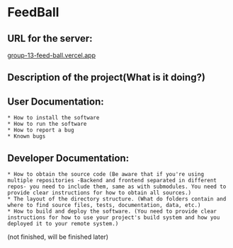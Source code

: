 # FeedBall
## URL for the server: 
<a href="https://group-13-feed-ball.vercel.app/">group-13-feed-ball.vercel.app</a>
## Description of the project(What is it doing?)
## User Documentation:
    * How to install the software
    * How to run the software
    * How to report a bug
    * Known bugs
## Developer Documentation:
    * How to obtain the source code (Be aware that if you're using multiple repositories -Backend and frontend separated in different repos- you need to include them, same as with submodules. You need to provide clear instructions for how to obtain all sources.)
    * The layout of the directory structure. (What do folders contain and where to find source files, tests, documentation, data, etc.)
    * How to build and deploy the software. (You need to provide clear instructions for how to use your project's build system and how you deployed it to your remote system.)


(not finished, will be finished later)
